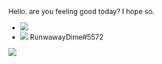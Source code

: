 Hello. are you feeling good today? I hope so.
- ![](https://img.shields.io/badge/Node.js-43853D?style=for-the-badge&logo=node-dot-js&logoColor=white)
- ![](https://img.shields.io/badge/Discord-7289DA?style=for-the-badge&logo=discord&logoColor=white)
   RunwawayDime#5572

<img align="center" src="https://github-readme-stats.vercel.app/api/<CARD_TYPE>/?username=<trulynodejs>&theme=<THEME_NAME>" />
